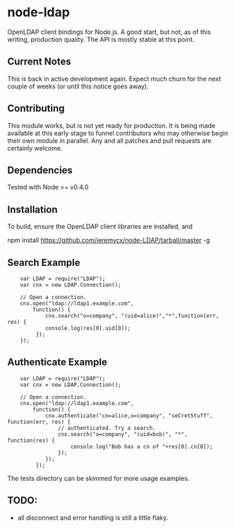node-ldap
=========

OpenLDAP client bindings for Node.js. A good start, but not, as of
this writing, production quality. The API is mostly stable at this point.

Current Notes
-------------
This is back in active development again. Expect much churn for the
next couple of weeks (or until this notice goes away).

Contributing
------------

This module works, but is not yet ready for production. It is being
made available at this early stage to funnel contributors who may
otherwise begin their own module in parallel. Any and all patches and
pull requests are certainly welcome.

Dependencies
------------

Tested with Node >= v0.4.0

Installation
------------

To build, ensure the OpenLDAP client libraries are installed, and

   npm install https://github.com/jeremycx/node-LDAP/tarball/master -g

Search Example
--------------

        var LDAP = require("LDAP");
        var cnx = new LDAP.Connection();
        
        // Open a connection.
        cnx.open("ldap://ldap1.example.com",
            function() {
                cnx.search("o=company", "(uid=alice)","*",function(err, res) {
                console.log(res[0].uid[0]);
             });
        });

Authenticate Example
--------------------

        var LDAP = require("LDAP");
        var cnx = new LDAP.Connection();

        // Open a connection. 
        cnx.open("ldap://ldap1.example.com",
            function() {
                cnx.authenticate("cn=alice,o=company", "seCretStuff", function(err, res) {
                    // authenticated. Try a search.
                    cnx.search("o=company", "(uid=bob)", "*", function(res) {
                        console.log("Bob has a cn of "+res[0].cn[0]);
                    });                                        
                });
             });


The tests directory can be skimmed for more usage examples.


TODO:
-----

* all disconnect and error handling is still a little flaky.
